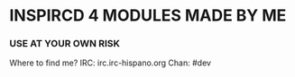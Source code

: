 # INSPIRCD 4 MODULES MADE BY ME
### USE AT YOUR OWN RISK
Where to find me?
IRC: irc.irc-hispano.org
Chan: #dev
